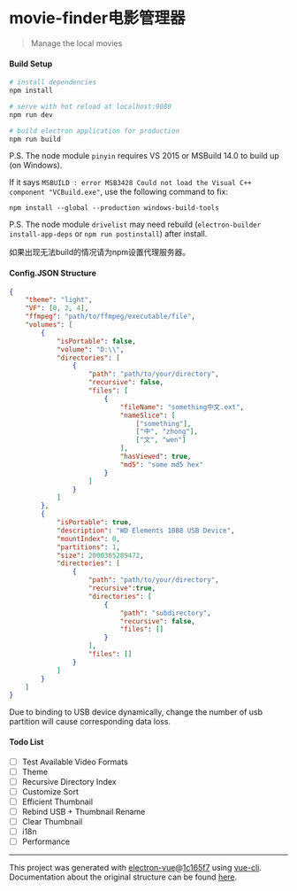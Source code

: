 # movie-finder电影管理器

> Manage the local movies

#### Build Setup

``` bash
# install dependencies
npm install

# serve with hot reload at localhost:9080
npm run dev

# build electron application for production
npm run build
```

P.S. The node module `pinyin` requires VS 2015 or MSBuild 14.0 to build up (on Windows).

If it says `MSBUILD : error MSB3428 Could not load the Visual C++ component "VCBuild.exe"`, use the following command to fix:

`npm install --global --production windows-build-tools`

P.S. The node module `drivelist` may need rebuild (`electron-builder install-app-deps` or `npm run postinstall`) after install.

如果出现无法build的情况请为npm设置代理服务器。

#### Config.JSON Structure

``` json
{
    "theme": "light",
    "VF": [0, 2, 4],
    "ffmpeg": "path/to/ffmpeg/executable/file",
    "volumes": [
        {
            "isPortable": false,
            "volume": "D:\\",
            "directories": [
                {
                    "path": "path/to/your/directory",
                    "recursive": false,
                    "files": [
                        {
                            "fileName": "something中文.ext",
                            "nameSlice": [
                                ["something"],
                                ["中", "zhong"],
                                ["文", "wen"]
                            ],
                            "hasViewed": true,
                            "md5": "some md5 hex"
                        }
                    ]
                }
            ]
        },
        {
            "isPortable": true,
            "description": "WD Elements 10B8 USB Device",
            "mountIndex": 0,
            "partitions": 1,
            "size": 2000365289472,
            "directories": [
                {
                    "path": "path/to/your/directory",
                    "recursive":true,
                    "directories": [
                        {
                            "path": "subdirectory",
                            "recursive": false,
                            "files": []
                        }
                    ],
                    "files": []
                }
            ]
        }
    ]
}
```

Due to binding to USB device dynamically, change the number of usb partition will cause corresponding data loss.

#### Todo List

- [ ] Test Available Video Formats
- [ ] Theme
- [ ] Recursive Directory Index
- [ ] Customize Sort
- [ ] Efficient Thumbnail
- [ ] Rebind USB + Thumbnail Rename
- [ ] Clear Thumbnail
- [ ] i18n
- [ ] Performance

---

This project was generated with [electron-vue](https://github.com/SimulatedGREG/electron-vue)@[1c165f7](https://github.com/SimulatedGREG/electron-vue/tree/1c165f7c5e56edaf48be0fbb70838a1af26bb015) using [vue-cli](https://github.com/vuejs/vue-cli). Documentation about the original structure can be found [here](https://simulatedgreg.gitbooks.io/electron-vue/content/index.html).